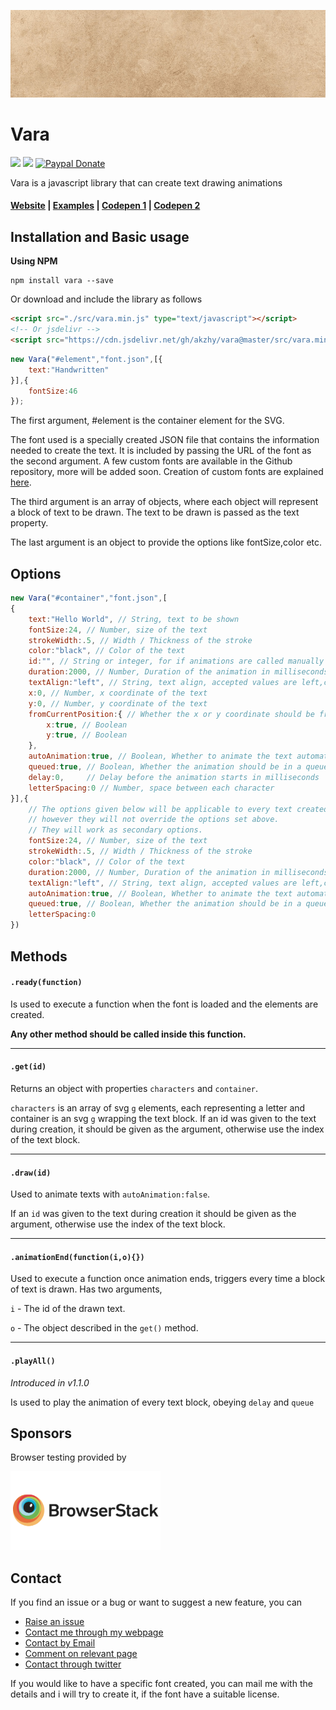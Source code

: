 ![](vara.gif)
# Vara 
![](https://img.shields.io/badge/Vara.js-1.2.1-brightgreen.svg) ![](https://img.shields.io/badge/License-MIT-blue.svg) [![Paypal Donate](https://img.shields.io/badge/Donate-paypal-9c27b0.svg)](https://www.paypal.me/akzhy/10)

Vara is a javascript library that can create text drawing animations

#### [Website](http://vara.akzhy.com) | [Examples](http://vara.akzhy.com/examples) | [Codepen 1](https://codepen.io/akzhy/pen/YdbYbj) | [Codepen 2](https://codepen.io/akzhy/pen/OrdYGO)


## Installation and Basic usage

**Using NPM**

```
npm install vara --save
```

Or download and include the library as follows

```html
<script src="./src/vara.min.js" type="text/javascript"></script>
<!-- Or jsdelivr -->
<script src="https://cdn.jsdelivr.net/gh/akzhy/vara@master/src/vara.min.js" type="text/javascript"></script>
```
```javascript
new Vara("#element","font.json",[{
	text:"Handwritten"
}],{
	fontSize:46
});
```

The first argument, #element is the container element for the SVG.

The font used is a specially created JSON file that contains the information needed to create the text. It is included by passing the URL of the font as the second argument.
A few custom fonts are available in the Github repository, more will be added soon. Creation of custom fonts are explained [here](http://vara.akzhy.com/creating-fonts).

The third argument is an array of objects, where each object will represent a block of text to be drawn. The text to be drawn is passed as the text property.

The last argument is an object to provide the options like fontSize,color etc.

## Options

```javascript
new Vara("#container","font.json",[
{
	text:"Hello World", // String, text to be shown
	fontSize:24, // Number, size of the text
	strokeWidth:.5, // Width / Thickness of the stroke
	color:"black", // Color of the text
	id:"", // String or integer, for if animations are called manually or when using the get() method. Default is the index of the object.
	duration:2000, // Number, Duration of the animation in milliseconds
	textAlign:"left", // String, text align, accepted values are left,center,right
	x:0, // Number, x coordinate of the text
	y:0, // Number, y coordinate of the text
	fromCurrentPosition:{ // Whether the x or y coordinate should be from its calculated position, ie the position if x or y coordinates were not applied
		x:true, // Boolean
		y:true, // Boolean
	},
	autoAnimation:true, // Boolean, Whether to animate the text automatically
	queued:true, // Boolean, Whether the animation should be in a queue
	delay:0,     // Delay before the animation starts in milliseconds
	letterSpacing:0 // Number, space between each character
}],{
	// The options given below will be applicable to every text created,
	// however they will not override the options set above.
	// They will work as secondary options.
	fontSize:24, // Number, size of the text
	strokeWidth:.5, // Width / Thickness of the stroke
	color:"black", // Color of the text
	duration:2000, // Number, Duration of the animation in milliseconds
	textAlign:"left", // String, text align, accepted values are left,center,right
	autoAnimation:true, // Boolean, Whether to animate the text automatically
	queued:true, // Boolean, Whether the animation should be in a queue
	letterSpacing:0
})
```

## Methods

#### `.ready(function)`
Is used to execute a function when the font is loaded and the elements are created.

**Any other method should be called inside this function.**

----

#### `.get(id)`
Returns an object with properties `characters` and `container`.

`characters` is an array of svg `g` elements, each representing a letter and container is an svg `g` wrapping the text block.
If an id was given to the text during creation, it should be given as the argument, otherwise use the index of the text block.

----

#### `.draw(id)`
Used to animate texts with `autoAnimation:false`.

If an `id` was given to the text during creation it should be given as the argument, otherwise use the index of the text block.

----

#### `.animationEnd(function(i,o){})`
Used to execute a function once animation ends, triggers every time a block of text is drawn.
Has two arguments,

`i` - The id of the drawn text.

`o` - The object described in the `get()` method.

----

#### `.playAll()`
*Introduced in v1.1.0*

Is used to play the animation of every text block, obeying `delay` and `queue`

## Sponsors

Browser testing provided by 

<a href="http://browserstack.com/" title="Browserstack">
	<img src="./browserstack.png" width="240" alt="Browserstack Logo"/>
</a>


## Contact
If you find an issue or a bug or want to suggest a new feature, you can
* [Raise an issue](https://github.com/akzhy/Vara/issues)
* [Contact me through my webpage](http://www.akzhy.com/contact/)
* [Contact by Email](mailto:hi@akzhy.com)
* [Comment on relevant page](http://vara.akzhy.com/)
* [Contact through twitter](https://twitter.com/_akzhy)

If you would like to have a specific font created, you can mail me with the details and i will try to create it, if the font have a suitable license.
